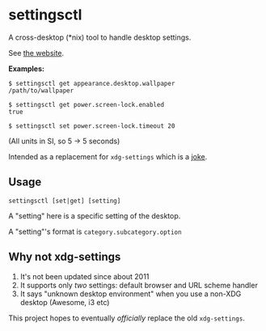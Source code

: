 # settingsctl

A cross-desktop (\*nix) tool to handle desktop settings.

See [the website](https://bharadwaj-raju.github.io/settingsctl/).

**Examples:**

	$ settingsctl get appearance.desktop.wallpaper
	/path/to/wallpaper

	$ settingsctl get power.screen-lock.enabled
	true

	$ settingsctl set power.screen-lock.timeout 20


(All units in SI, so 5 → 5 seconds)

Intended as a replacement for `xdg-settings` which is a [joke](#why-not-xdg-settings).


## Usage

`settingsctl [set|get] [setting]`

A "setting" here is a specific setting of the desktop.

A "setting"'s format is `category.subcategory.option`

## Why not xdg-settings

1. It's not been updated since about 2011
2. It supports only *two* settings: default browser and URL scheme handler
3. It says "unknown desktop environment" when you use a non-XDG desktop (Awesome, i3 etc)

This project hopes to eventually *officially* replace the old `xdg-settings`.


